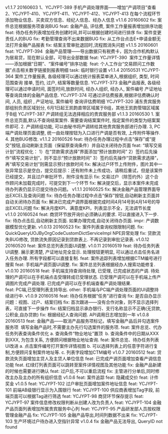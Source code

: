 v1.1.7  20160603
    1、YCJYPT-389  手机产调处理界面——增加“产调项目”查看
    2、YCJYPT-410、YCJYPT-411、YCJYPT-412、YCJYPT-413  在每个流程环节添加物业信息、买卖双方信息、经纪人信息、经办人信息
v1.1.6  20160602
    fix:  案件总览根据服务项查询BUG
    feat: 金融产品, 评估费, 案件工作量报表增加排序功能
    feat: 待办任务列表增加任务创建时间,并可以根据创建时间进行排序
    fix:  案件变更责任人的BUG
    fix:  考勤管理查询不出来数据BUG
    fix:  从工作台点击E+申请金额无法打开金融产品报表
    fix:  结案主管审批退回时,流程图消失问题
v1.1.5  20160601
    feat: YCJYPT-394  金融产品管理——导出数据只有税费卡，因为合作机构默认为居易贷，现在默认全部，可导出全部数据
    feat: YCJYPT-390  案件工作量详情——添加根据“日期”、“案件编号”排序功能 
    feat: 个人工作台“交易顾问工作数据”点击相关数字链接到报表明细 
    task: 临时银行设置
v1.1.4  20150531
    YCJYPT-364 案件工作量报表, 各级经理可以通过统计报表菜单进入,根据组织, 类型, 时间范围查询 接单, 签约, 过户, 结案等数量信息.
    YCJYPT-373 金融产品报表, 各级经理可以通过申请时间, 面签时间,放款时间, 经办人组织, 经办人, 案件编号 产证地址等查询具体的金融产品信息. 
    YCJYPT-374 可通过评估费报表,根据评估费确认时间, 人员, 组织 , 产证地址, 案件编号 查询评估费明细
    YCJYPT-320 浦东贵宾服务部组别负责区域划分, 6月1日起王凯韵直带区域属于B组，其他王凯韵管辖区域属于B组
    YCJYPT-387 产调转组无法选择相应的贵宾服务部
v1.1.3  20160530
    1. 案件总览页面,默认不查询结案案件.  需要查询结案案件时, 指定案件的类型为结案案件即可.
    2. 产调转组功能, 可以由秘书将产调转给其他贵宾服务部进行办理. 
    3, PC端产调处理页面调整, 统一由处理按钮为入口进行产调是否有效, 上传附件等操作. 
    4. 其他BUG修改. 
v1.1.2  20160526
    feat: 待办任务办理过程中点击“保存”或“提交”按钮,自动刷新主页面（保留原查询条件）并自动关闭待办页面
    feat: “填写交易计划”流程优化：
        1）在“贷款需求选择”界面添加“预计放款时间”
	2）签约后先操作“填写交易计划”，则不显示“预计放款时间”
	3）签约后先操作“贷款需求选择”，再“填写交易计划”则需显示预计放款时间
    fix:  解决过户环节上传附件，图片其中一张异常显示是空白，提交后提示：还有附件未上传成功，请稍后重试，但是该案件已经提交，并且过户审批环节，附件没有显示
    fix: 交易过户（除签约外）这个合作顾问未加载完成时，可提交到下一个环节 
    fix:  解决提交后，显示本案件未完成待办列表仍显示已提交待办问题。
v1.1.1  20160525
    fix: 解决金融产品管理界面导出EXCEL及查询问题
    fix: 待办任务办理过程中点击“保存”按钮,自动刷新主页面并自动关闭待办页面
    fix: 解决已完成产调界面根据完成时间4月14号到4月14号的导出EXCEL问题
    fix: 解决月度KPI、满意度KPI，列表显示不全，无法调节长度
v1.1.0  20160524
    feat: 商贷环节放开询价必须确认的要求. 可以直接进入下一步. 
    fix:  待办点击后,自动刷新主页面. 如果办理完成,自动关闭待办页面.
    impr: 产调数据模型优化更新. 
v1.0.13 20160523
    fix: 案件列表查询权限限制问题.
    fix: QuickQueryUOJByOrgCodeCustomDictServiceImpl NPE异常处理
    fix: 贷款流失BUG修改, 贷款流失原因记录到贷款表上. 不再记录到审批记录表.
v1.0.12 20160520
    feat:  案件总览列表页面UI调整.
v1.0.11 20160519
    feat: 待办任务列表UI调整.  展示更清楚, 产证地址完全显示. 处理按钮更明显, 可以通过点击任务名进入任务办理. 所有字段都可以直接复制. 
    feat: 案件追踪列表增加根据CTM编号进行搜索
    feat: 手机端产调页面UI调整. 
    fix:  案件总览列表根据经办人搜索功能修复. 
v1.0.10 20160518
    feat:  手机端支持查询待处理, 已受理, 已完成状态的产调. 待处理的产调可以在手机端点击受理转成已受理状态. 已受理产调可以在手机端上传产调图片完成产调处理. 已完成产调可以在手机端查看产调处理结果.  
    feat:  PC端,已受理列表支持导出. 
    other: 手机端与PC端产调处理页面的UI调整持续进行中. 
v1.0.9 20160516
    feat: 待办任务根据“任务”进行查询
    fix:  是否自办显示问题：视图、过户、结案归档
    fix:  首次跟进——没有合作对象，则不显示选择列表，可直接下一步操作
    fix:  结案归档显示承办银行、支行名称显示不正确(无贷款, 公积金,自办贷款)
    fix:  根据经纪人查询问题.
          API调用日志增加到一年
v1.0.8 20160513
    feat: 金融产品——取消产品服务项标记，填写金融产品后并勾选案件服务项 
          填写金融产品时,不需要主办先行勾选案件的服务项. 
    feat: 案件总览、代办任务列表查询条件优化
          a. 查询条件“物业地址”置顶 
          b. 查询条件中的日期从XXX到XXX, 为包含关系,
          方便顾问根据物业地址查询.
    feat: 案件总览、待办任务列表UI改进
          a. 点击案件编号打开案件详情视图
          b. 可以选择列表上的任意字符进行复制,方便顾问复制案件地址等. 
          c. 列表字段增加CTM编号
v1.0.7 20160512
    feat: 贷款流失页面增加主贷人及主贷人单位信息
    feat: 已完成产调页面增加查看产调信息功能
    feat. 红绿灯列表页面可以跳转至案件详情视图及其他功能
    fix:  金融产品新建的时候也需要进行确认
    feat: 过户后,不可以重启流程
    fix:  主管进行分单后,同时修改主办及主办的所有组织信息
v1.0.6
    feat: 案件追踪
    feat: 隐藏成交价
    feat: 计件奖金
v1.0.5
    feat:  YCJYPT-102	过户审批页面增加案件地址信息
    feat:  YCJYPT-101	前端AB级银行显示为入围银行
    feat:  YCJYPT-100	供应商表增加Tag字段, 前端页面可以根据Tag进行筛选
    feat:  YCJYPT-98	商贷环节保存提示
    feat:  YCJYPT-97	案件信息修改权限判断从创建人改为负责人
    feat:  YCJYPT-104	金融产品页面列表增加所属贵宾服务中心列
    feat:  YCJYPT-95	产品研发部人员按权限管理金融产品
    fix:   YCJYPT-105	金融产品导出,时间列数据不出来
    fix:   YCJYPT-103	生产环境过户待办进入空指针异常
v1.0.4
    fix 金融产品无法导出, QueryID not found
